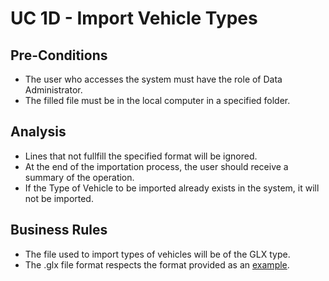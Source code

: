 # UC 1D - Import Vehicle Types

## Pre-Conditions ##
* The user who accesses the system must have the role of Data Administrator.
* The filled file must be in the local computer in a specified folder.

## Analysis ##
* Lines that not fullfill the specified format will be ignored.
* At the end of the importation process, the user should receive a summary of the operation.
* If the Type of Vehicle to be imported already exists in the system, it will not be imported.

## Business Rules ##
* The file used to import types of vehicles will be of the GLX type.
* The .glx file format respects the format provided as an [example](https://moodle.isep.ipp.pt/pluginfile.php/47572/mod_resource/content/1/demo-lapr5.glx).
